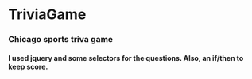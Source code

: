 # TriviaGame

### Chicago sports triva game

#### I used jquery and some selectors for the questions. Also, an if/then to keep score.
